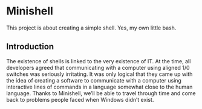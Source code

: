 # Minishell
This project is about creating a simple shell. Yes, my own little bash.

## Introduction

The existence of shells is linked to the very existence of IT.
At the time, all developers agreed that communicating with a computer using aligned
1/0 switches was seriously irritating.
It was only logical that they came up with the idea of creating a software to communicate with a computer using interactive lines of commands in a language somewhat
close to the human language.
Thanks to Minishell, we’ll be able to travel through time and come back to problems
people faced when Windows didn’t exist.
